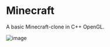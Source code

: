 # Minecraft
A basic Minecraft-clone in C++ OpenGL.

![image](https://user-images.githubusercontent.com/28149037/110006581-72c50d80-7cdf-11eb-8c2a-c5bf40f2e367.png)
